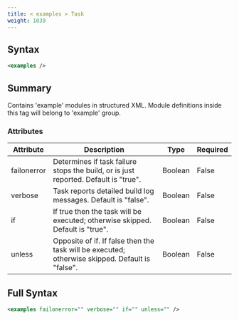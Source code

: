 ```yaml
---
title: < examples > Task
weight: 1039
---
```

## Syntax
```xml
<examples />
```
## Summary ##
Contains &#39;example&#39; modules in structured XML. Module definitions inside this tag will belong to &#39;example&#39; group.


### Attributes
| Attribute | Description | Type | Required |
| --------- | ----------- | ---- | -------- |
| failonerror | Determines if task failure stops the build, or is just reported. Default is &quot;true&quot;. | Boolean | False |
| verbose | Task reports detailed build log messages.  Default is &quot;false&quot;. | Boolean | False |
| if | If true then the task will be executed; otherwise skipped. Default is &quot;true&quot;. | Boolean | False |
| unless | Opposite of if.  If false then the task will be executed; otherwise skipped. Default is &quot;false&quot;. | Boolean | False |

## Full Syntax
```xml
<examples failonerror="" verbose="" if="" unless="" />
```
